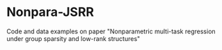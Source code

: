 # Nonpara-JSRR
Code and data examples on paper "Nonparametric multi-task regression under group sparsity and low-rank structures"
